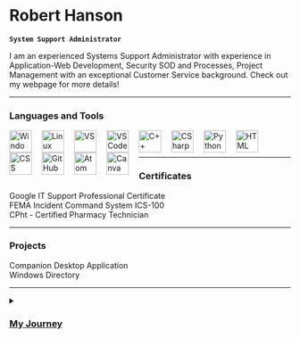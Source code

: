 # Robert Hanson

**`System Support Administrator`**

I am an experienced Systems Support Administrator with experience in Application-Web Development, Security SOD and Processes, Project Management with an exceptional Customer Service background. Check out my webpage for more details!

---

### Languages and Tools

<img align="left" alt="Windows" width="40px" style="padding-right:15px;" src="https://cdn.jsdelivr.net/gh/devicons/devicon/icons/windows8/windows8-original.svg" />
<img align="left" alt="Linux" width="40px" style="padding-right:15px;" src="https://cdn.jsdelivr.net/gh/devicons/devicon/icons/linux/linux-original.svg" />
<img align="left" alt="VS" width="40px" style="padding-right:15px;" src="https://cdn.jsdelivr.net/gh/devicons/devicon/icons/visualstudio/visualstudio-plain.svg" /> 
<img align="left" alt="VS Code" width="40px" style="padding-right:15px;" src="https://cdn.jsdelivr.net/gh/devicons/devicon/icons/vscode/vscode-original.svg" />
<img align="left" alt="C++" width="40px" style="padding-right:15px;" src="https://cdn.jsdelivr.net/gh/devicons/devicon/icons/cplusplus/cplusplus-original.svg" />
<img align="left" alt="CSharp" width="40px" style="padding-right:15px;" src="https://cdn.jsdelivr.net/gh/devicons/devicon/icons/csharp/csharp-original.svg" />
<img align="left" alt="Python" width="40px" style="padding-right:15px;" src="https://cdn.jsdelivr.net/gh/devicons/devicon/icons/python/python-plain.svg" />
<img align="left" alt="HTML" width="40px" style="padding-right:15px;" src="https://cdn.jsdelivr.net/gh/devicons/devicon/icons/html5/html5-plain.svg" />
<img align="left" alt="CSS" width="40px" style="padding-right:15px;" src="https://cdn.jsdelivr.net/gh/devicons/devicon/icons/css3/css3-plain.svg" />
<img align="left" alt="GitHub" width="40px" style="padding-right:15px;" src="https://cdn.jsdelivr.net/gh/devicons/devicon/icons/github/github-original.svg" />
<img align="left" alt="Atom" width="40px" style="padding-right:15px;" src="https://cdn.jsdelivr.net/gh/devicons/devicon/icons/atom/atom-original.svg" />
<img align="left" alt="Canva" width="40px" style="padding-right:15px;" src="https://cdn.jsdelivr.net/gh/devicons/devicon/icons/canva/canva-original.svg" />

<br/>
<br/>

---

### Certificates

Google IT Support Professional Certificate
<br />
FEMA Incident Command System ICS-100
<br />
CPht - Certified Pharmacy Technician
         
---

### Projects

Companion Desktop Application
<br/>
Windows Directory

<a href="https:&#x2F;&#x2F;www.canva.com&#x2F;design&#x2F;DAFSQl8lvr4&#x2F;view?utm_content=DAFSQl8lvr4&amp;utm_campaign=designshare&amp;utm_medium=embeds&amp;utm_source=link" target="_blank" rel="noopener">
         
---
<details>
 <summary><h3> My Journey</h3></summary>
   This is where there will be more information about me... eventually.

